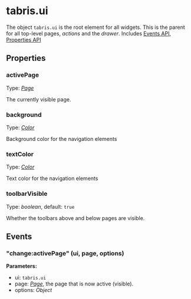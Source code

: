 ---
---
# tabris.ui
The object `tabris.ui` is the root element for all widgets. This is the parent for all top-level pages, *actions* and the *drawer*.
Includes [Events API](Events.md), [Properties API](Properties.md)

## Properties
### activePage
Type: *[Page](Page.md)*

The currently visible page.
### background
Type: *[Color](../types.md#color)*

Background color for the navigation elements
### textColor
Type: *[Color](../types.md#color)*

Text color for the navigation elements
### toolbarVisible
Type: *boolean*, default: `true`

Whether the toolbars above and below pages are visible.

## Events
### "change:activePage" (ui, page, options)

**Parameters:** 

- ui: `tabris.ui`
- page: *[Page](Page.md)*, the page that is now active (visible).
- options: *Object*

